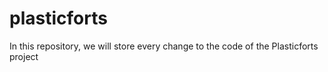 # plasticforts

In this repository, we will store every change to the code of the Plasticforts project
